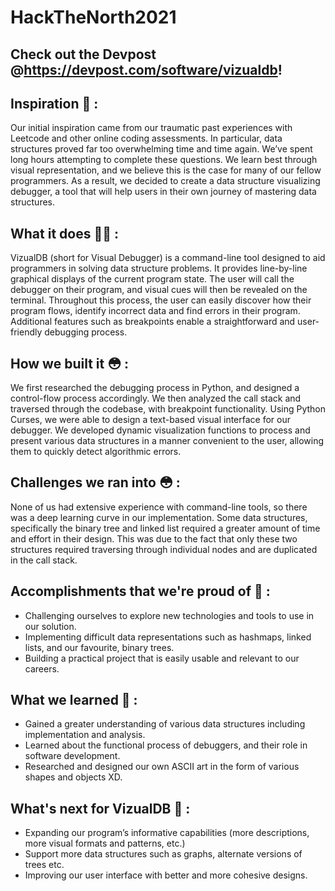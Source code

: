 # HackTheNorth2021

## Check out the Devpost @https://devpost.com/software/vizualdb!

## Inspiration 💭 : 
Our initial inspiration came from our traumatic past experiences with Leetcode and other online coding assessments. In particular, data structures proved far too overwhelming time and time again. We’ve spent long hours attempting to complete these questions. We learn best through visual representation, and we believe this is the case for many of our fellow programmers. As a result, we decided to create a data structure visualizing debugger, a tool that will help users in their own journey of mastering data structures.

## What it does 💁‍♂️ : 
VizualDB (short for Visual Debugger) is a command-line tool designed to aid programmers in solving data structure problems. It provides line-by-line graphical displays of the current program state. The user will call the debugger on their program, and visual cues will then be revealed on the terminal. Throughout this process, the user can easily discover how their program flows, identify incorrect data and find errors in their program. Additional features such as breakpoints enable a straightforward and user-friendly debugging process.

## How we built it 😳 : 
We first researched the debugging process in Python, and designed a control-flow process accordingly. We then analyzed the call stack and traversed through the codebase, with breakpoint functionality. Using Python Curses, we were able to design a text-based visual interface for our debugger. We developed dynamic visualization functions to process and present various data structures in a manner convenient to the user, allowing them to quickly detect algorithmic errors.

## Challenges we ran into 😳 : 
None of us had extensive experience with command-line tools, so there was a deep learning curve in our implementation. Some data structures, specifically the binary tree and linked list required a greater amount of time and effort in their design. This was due to the fact that only these two structures required traversing through individual nodes and are duplicated in the call stack.

## Accomplishments that we're proud of 💪 : 
- Challenging ourselves to explore new technologies and tools to use in our solution.
- Implementing difficult data representations such as hashmaps, linked lists, and our favourite, binary trees.
- Building a practical project that is easily usable and relevant to our careers.

## What we learned 🧠 : 
- Gained a greater understanding of various data structures including implementation and analysis.
- Learned about the functional process of debuggers, and their role in software development.
- Researched and designed our own ASCII art in the form of various shapes and objects XD.

## What's next for VizualDB 🔮 : 
- Expanding our program’s informative capabilities (more descriptions, more visual formats and patterns, etc.)
- Support more data structures such as graphs, alternate versions of trees etc.
- Improving our user interface with better and more cohesive designs. 

